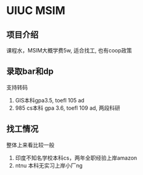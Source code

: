 # UIUC MSIM

## 项目介绍
课程水，MSIM大概学费5w, 适合找工, 也有coop政策



## 录取bar和dp
支持转码
1. GIS本科gpa3.5, toefl 105 ad
2. 985 cs本科 gpa 3.6, toefl 109 ad, 两段科研

## 找工情况
整体上来看比较一般

1. 印度不知名学校本科cs，两年全职经验上岸amazon 
2. ntnu 本科无实习上岸小厂ng



